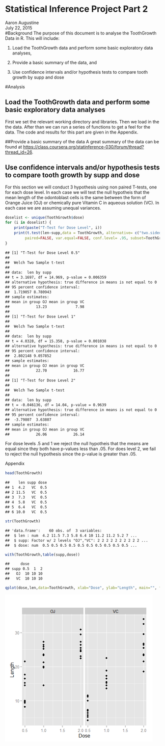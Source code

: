 # Statistical Inference Project Part 2
Aaron Augustine  
July 22, 2015  
#Background
The purpose of this document is to analyse the ToothGrowth Data in R.  This will include:

1. Load the ToothGrowth data and perform some basic exploratory data analyses, 

2. Provide a basic summary of the data, and 

3. Use confidence intervals and/or hypothesis tests to compare tooth growth by supp and dose 

#Analysis
## Load the ToothGrowth data and perform some basic exploratory data analyses
First we set the relevant working directory and libraries. Then we load in the the data. After than we can run a series of functions to get a feel for the data.  The code and results for this part are given in the Appendix.



##Provide a basic summary of the data
A great summary of the data can be found at  https://class.coursera.org/statinference-030/forum/thread?thread_id=26.

## Use confidence intervals and/or hypothesis tests to compare tooth growth by supp and dose
For this section we will conduct 3 hypothesis using non paired T-tests, one for each dose level.  In each case we will test the null hypotheis that the mean length of the odontoblast cells is the same between the form of Orange Juice (OJ) or chemically pure Vitamin C in aqueous solution (VC).  In each case we are assuming unequal variances. 

```r
doselist <- unique(ToothGrowth$dose)
for (i in doselist) {
    print(paste("T-Test for Dose Level", i))
    print(t.test(len~supp,data = ToothGrowth, alternative= c("two.sided"), mu=0,
         paired=FALSE, var.equal=FALSE, conf.level= .95, subset=ToothGrowth$dose==i))
}
```

```
## [1] "T-Test for Dose Level 0.5"
## 
## 	Welch Two Sample t-test
## 
## data:  len by supp
## t = 3.1697, df = 14.969, p-value = 0.006359
## alternative hypothesis: true difference in means is not equal to 0
## 95 percent confidence interval:
##  1.719057 8.780943
## sample estimates:
## mean in group OJ mean in group VC 
##            13.23             7.98 
## 
## [1] "T-Test for Dose Level 1"
## 
## 	Welch Two Sample t-test
## 
## data:  len by supp
## t = 4.0328, df = 15.358, p-value = 0.001038
## alternative hypothesis: true difference in means is not equal to 0
## 95 percent confidence interval:
##  2.802148 9.057852
## sample estimates:
## mean in group OJ mean in group VC 
##            22.70            16.77 
## 
## [1] "T-Test for Dose Level 2"
## 
## 	Welch Two Sample t-test
## 
## data:  len by supp
## t = -0.046136, df = 14.04, p-value = 0.9639
## alternative hypothesis: true difference in means is not equal to 0
## 95 percent confidence interval:
##  -3.79807  3.63807
## sample estimates:
## mean in group OJ mean in group VC 
##            26.06            26.14
```
For dose levels .5 and 1 we reject the null hypotheis that the means are equal since they both have p-values less than .05.  For does level 2, we fail to reject the null hypothesis since the p-value is greater than .05.

Appendix

```r
head(ToothGrowth)
```

```
##    len supp dose
## 1  4.2   VC  0.5
## 2 11.5   VC  0.5
## 3  7.3   VC  0.5
## 4  5.8   VC  0.5
## 5  6.4   VC  0.5
## 6 10.0   VC  0.5
```

```r
str(ToothGrowth)
```

```
## 'data.frame':	60 obs. of  3 variables:
##  $ len : num  4.2 11.5 7.3 5.8 6.4 10 11.2 11.2 5.2 7 ...
##  $ supp: Factor w/ 2 levels "OJ","VC": 2 2 2 2 2 2 2 2 2 2 ...
##  $ dose: num  0.5 0.5 0.5 0.5 0.5 0.5 0.5 0.5 0.5 0.5 ...
```

```r
with(ToothGrowth,table(supp,dose))
```

```
##     dose
## supp 0.5  1  2
##   OJ  10 10 10
##   VC  10 10 10
```

```r
qplot(dose,len,data=ToothGrowth, xlab="Dose", ylab="Length", main="", facets=.~supp)
```

![](project_part_2_files/figure-html/unnamed-chunk-5-1.png) 

